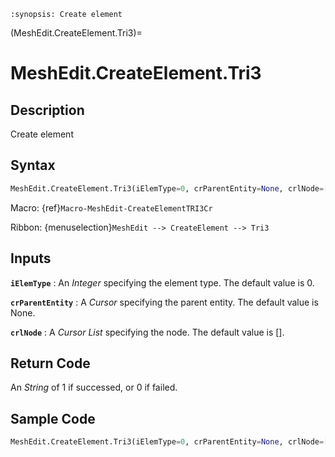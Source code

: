 ```{module} MeshEdit.CreateElement.Tri3()
:synopsis: Create element
```

(MeshEdit.CreateElement.Tri3)=

# MeshEdit.CreateElement.Tri3

## Description

Create element

## Syntax

```python
MeshEdit.CreateElement.Tri3(iElemType=0, crParentEntity=None, crlNode=[])
```

Macro: {ref}`Macro-MeshEdit-CreateElementTRI3Cr`

Ribbon: {menuselection}`MeshEdit --> CreateElement --> Tri3`

## Inputs

**`iElemType`**
: An _Integer_ specifying the element type. The default value is 0.

**`crParentEntity`**
: A _Cursor_ specifying the parent entity. The default value is None.

**`crlNode`**
: A _Cursor List_ specifying the node. The default value is [].

## Return Code

An _String_ of 1 if successed, or 0 if failed.

## Sample Code

```python
MeshEdit.CreateElement.Tri3(iElemType=0, crParentEntity=None, crlNode=[])
```
